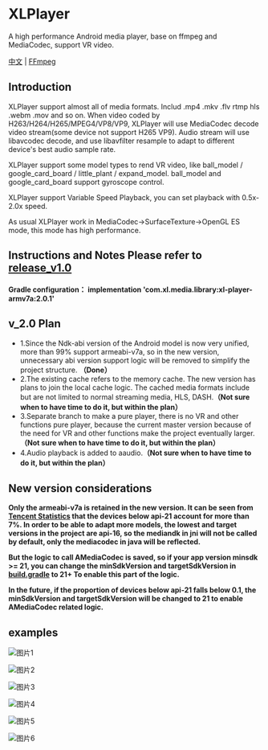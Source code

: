 # XLPlayer
A high performance Android media player, base on ffmpeg and MediaCodec, support VR video.

[中文](README.md) | [FFmpeg](http://ffmpeg.org/)

## Introduction

XLPlayer support almost all of media formats. Includ .mp4 .mkv .flv rtmp hls .webm .mov and so on.
When video coded by H263/H264/H265/MPEG4/VP8/VP9, XLPlayer will use MediaCodec decode video stream(some device not support H265 VP9).
Audio stream will use libavcodec decode, and use libavfilter resample to adapt to different device's best audio sample rate.

XLPlayer support some model types to rend VR video, like ball_model / google_card_board / little_plant / expand_model.
ball_model and google_card_board support gyroscope control.

XLPlayer support Variable Speed Playback, you can set playback with 0.5x-2.0x speed.

As usual XLPlayer work in MediaCodec->SurfaceTexture->OpenGL ES mode, this mode has high performance.

##  Instructions and Notes Please refer to [release_v1.0](https://github.com/xl-player-developers/xl_player/tree/release_v1.0)

#### Gradle configuration： implementation 'com.xl.media.library:xl-player-armv7a:2.0.1'

## v_2.0 Plan
* 1.Since the Ndk-abi version of the Android model is now very unified, more than 99% support armeabi-v7a, so in the new version, unnecessary abi version support logic will be removed to simplify the project structure. **（Done）**
* 2.The existing cache refers to the memory cache. The new version has plans to join the local cache logic. The cached media formats include but are not limited to normal streaming media, HLS, DASH.**（Not sure when to have time to do it, but within the plan）**
* 3.Separate branch to make a pure player, there is no VR and other functions pure player, because the current master version because of the need for VR and other functions make the project eventually larger.**（Not sure when to have time to do it, but within the plan）**
* 4.Audio playback is added to aaudio.**（Not sure when to have time to do it, but within the plan）**

## New version considerations
   **Only the armeabi-v7a is retained in the new version. It can be seen from [Tencent Statistics](https://mta.qq.com/mta/data/device/os) that the devices below api-21 account for more than 7%. In order to be able to adapt more models, the lowest and target versions in the project are api-16, so the mediandk in jni will not be called by default, only the mediacodec in java will be reflected.**
  
   **But the logic to call AMediaCodec is saved, so if your app version minsdk >= 21, you can change the minSdkVersion and targetSdkVersion in [build.gradle](xl-player-armv7a/build.gradle) to 21+ To enable this part of the logic.**
   
   **In the future, if the proportion of devices below api-21 falls below 0.1, the minSdkVersion and targetSdkVersion will be changed to 21 to enable AMediaCodec related logic.**
  
## examples

![图片1](sample_pic/1.gif)

![图片2](sample_pic/2.gif)

![图片3](sample_pic/3.gif)

![图片4](sample_pic/4.gif)

![图片5](sample_pic/5.gif)

![图片6](sample_pic/6.gif)
